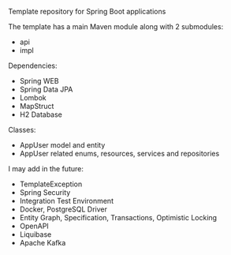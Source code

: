 Template repository for Spring Boot applications

The template has a main Maven module along with 2 submodules:
- api
- impl

Dependencies:
- Spring WEB
- Spring Data JPA
- Lombok
- MapStruct
- H2 Database

Classes:
- AppUser model and entity
- AppUser related enums, resources, services and repositories

I may add in the future:
- TemplateException
- Spring Security
- Integration Test Environment
- Docker, PostgreSQL Driver
- Entity Graph, Specification, Transactions, Optimistic Locking
- OpenAPI
- Liquibase
- Apache Kafka
